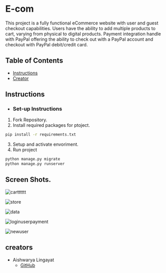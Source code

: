 # E-com
This project is a fully functional eCommerce website with user and guest checkout capabilities. Users have the ability to add multiple products to cart, varying from physical to digital products. Payment integration handle with PayPal offering the ability to check out with a PayPal account and checkout with PayPal debit/credit card.

## Table of Contents

* [Instructions](#instructions)
* [Creator](#creators)

## Instructions

* ### Set-up Instructions
 1. Fork Repository.
 2. Install required packages for ptoject.
 ```bash
 pip install -r requirements.txt
 ```
 3. Setup and activate envoriment.
 4. Run project
 ```bash
 python manage.py migrate
 python manage.py runserver
 ```

## Screen Shots.

![cartttttt](https://user-images.githubusercontent.com/66966497/105024297-eed9fd80-5a71-11eb-8f4a-b4ec6f539729.png)



![store](https://user-images.githubusercontent.com/66966497/105025226-12517800-5a73-11eb-9ac8-61b538401a9f.png)



![data](https://user-images.githubusercontent.com/66966497/105025189-06fe4c80-5a73-11eb-8912-aaeddd9d1087.png)



![loginuserpayment](https://user-images.githubusercontent.com/66966497/105025196-08c81000-5a73-11eb-826c-896c42cff5b0.png)



![newuser](https://user-images.githubusercontent.com/66966497/105025219-1087b480-5a73-11eb-80f6-73c03e9cc963.png)

 
 


## creators

* Aishwarya Lingayat
    - [GitHub](https://github.com/Aishwaryalingayat)

